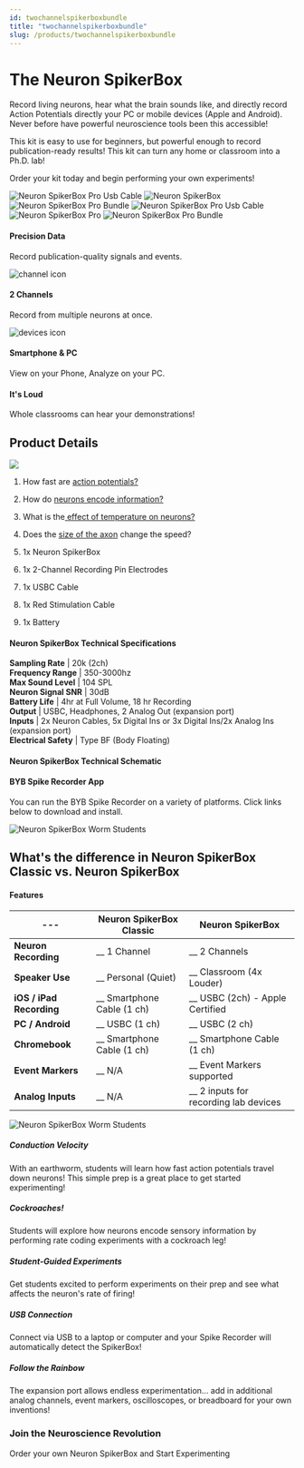 ```yaml
---
id: twochannelspikerboxbundle
title: "twochannelspikerboxbundle"
slug: /products/twochannelspikerboxbundle
---
```


# The Neuron SpikerBox

Record living neurons, hear what the brain sounds like, and directly record
Action Potentials directly your PC or mobile devices (Apple and Android).
Never before have powerful neuroscience tools been this accessible!

This kit is easy to use for beginners, but powerful enough to record
publication-ready results! This kit can turn any home or classroom into a
Ph.D. lab!

Order your kit today and begin performing your own experiments!


![Neuron SpikerBox Pro Usb Cable](./img/NeuronSpikerBox-In-Action.jpg)
![Neuron SpikerBox](./img/NeuronSpikerBoxPro-Main.jpg)
![Neuron SpikerBox Pro Bundle](./img/NeuronSpikerBoxPro-bundle.jpg)
![Neuron SpikerBox Pro Usb Cable](./img/NeuronSpikerBox-In-Action.jpg)
![Neuron SpikerBox Pro](./img/NeuronSpikerBoxPro-Main.jpg)
![Neuron SpikerBox Pro Bundle](./img/NeuronSpikerBoxPro-bundle.jpg)

#### Precision Data

Record publication-quality signals and events.

![channel icon](./img/channel.svg)

#### 2 Channels

Record from multiple neurons at once.

![devices icon](./img/devices.svg)

#### Smartphone & PC

View on your Phone, Analyze on your PC.

#### It's Loud

Whole classrooms can hear your demonstrations!

## Product Details

![](./img/Neuron-SpikerBox-Pro-Computer.jpg)

  1. How fast are [action potentials?](https://backyardbrains.com/experiments/NeuronSpikerBoxPro)
  2. How do [neurons encode information?](https://backyardbrains.com/experiments/ratecoding)
  3. What is the[ effect of temperature on neurons?](https://backyardbrains.com/experiments/WormTemperature)
  4. Does the [size of the axon](https://backyardbrains.com/experiments/wormstretch) change the speed?

  1. 1x Neuron SpikerBox
  2. 1x 2-Channel Recording Pin Electrodes
  3. 1x USBC Cable
  4. 1x Red Stimulation Cable
  5. 1x Battery

#### Neuron SpikerBox Technical Specifications

**Sampling Rate** | 20k (2ch)  
**Frequency Range** | 350-3000hz  
**Max Sound Level** | 104 SPL  
**Neuron Signal SNR** | 30dB  
**Battery Life** | 4hr at Full Volume, 18 hr Recording  
**Output** | USBC, Headphones, 2 Analog Out (expansion port)  
**Inputs** | 2x Neuron Cables, 5x Digital Ins or 3x Digital Ins/2x Analog Ins (expansion port)  
**Electrical Safety** | Type BF (Body Floating)  
  
#### Neuron SpikerBox Technical Schematic

[](./files/Neuron.Spikerbox.Pro.V1.pdf)

#### BYB Spike Recorder App

You can run the BYB Spike Recorder on a variety of platforms. Click links
below to download and install.

![Neuron SpikerBox Worm Students](./img/Neuron-SpikerBox-Pro-Worm-Students1.jpg)

###

## What's the difference in Neuron SpikerBox Classic vs. Neuron SpikerBox

#### Features


---|Neuron SpikerBox Classic|Neuron SpikerBox   
---|---|---  
**Neuron Recording** | __ 1 Channel | __ 2 Channels  
**Speaker Use** | __ Personal (Quiet) | __ Classroom (4x Louder)  
**iOS / iPad Recording** | __ Smartphone Cable (1 ch) | __ USBC (2ch) - Apple Certified  
**PC / Android** | __ USBC (1 ch) | __ USBC (2 ch)  
**Chromebook** | __ Smartphone Cable (1 ch) | __ Smartphone Cable (1 ch)  
**Event Markers** | __ N/A | __ Event Markers supported  
**Analog Inputs** | __ N/A | __ 2 inputs for recording lab devices  
  
![Neuron SpikerBox Worm Students](./img/Neuron-SpikerBox-Pro-Worm-Students6.jpg)


##### Conduction Velocity

With an earthworm, students will learn how fast action potentials travel down
neurons! This simple prep is a great place to get started experimenting!

##### Cockroaches!

Students will explore how neurons encode sensory information by performing
rate coding experiments with a cockroach leg!

##### Student-Guided Experiments

Get students excited to perform experiments on their prep and see what affects
the neuron's rate of firing!

##### USB Connection

Connect via USB to a laptop or computer and your Spike Recorder will
automatically detect the SpikerBox!

##### Follow the Rainbow

The expansion port allows endless experimentation... add in additional analog
channels, event markers, oscilloscopes, or breadboard for your own inventions!

### Join the Neuroscience Revolution

Order your own Neuron SpikerBox and Start Experimenting



